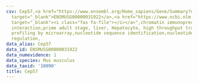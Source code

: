 ```yaml
---
csv: Cep57,<a href="https://www.ensembl.org/Homo_sapiens/Gene/Summary?db=core;g=ENSMUSG00000031922"
  target="_blank">ENSMUSG00000031922</a>,<a href="https://www.ncbi.nlm.nih.gov/pubmed/23834426"
  target="_blank"><i class="fas fa-file"></i></a>",chromatin immunoprecipitation assay,direct
  interaction,prime adult stage, liver, Hepatocyte, high throughput transcription
  profiling by microarray,nucleotide sequence identification,nucleotide sequence identification,transcriptional
  regulation,
data_alias: Cep57
data_id: ENSMUSG00000031922
data_numevidence: 1
data_species: Mus musculus
data_taxid: '10090'
title: Cep57
---
```

